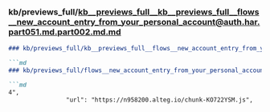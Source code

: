 ### kb/previews_full/kb__previews_full__kb__previews_full__flows__new_account_entry_from_your_personal_account@auth.har.part051.md.part002.md.md

```md
### kb/previews_full/kb__previews_full__flows__new_account_entry_from_your_personal_account@auth.har.part051.md.part002.md

```md
### kb/previews_full/flows__new_account_entry_from_your_personal_account@auth.har.part051.md (part 002)

```md
4",
                "url": "https://n958200.alteg.io/chunk-KO722YSM.js",
          
```

```

```

```
